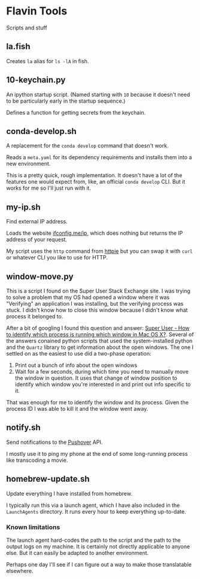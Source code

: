 # Flavin Tools

Scripts and stuff

## la.fish
Creates `la` alias for `ls -lA` in fish.

## 10-keychain.py
An ipython startup script. (Named starting with `10` because
it doesn't need to be particularly early in the startup sequence.)

Defines a function for getting secrets from the keychain.

## conda-develop.sh
A replacement for the `conda develop` command that doesn't work.

Reads a `meta.yaml` for its dependency requirements and installs
them into a new environment.

This is a pretty quick, rough implementation. It doesn't have a
lot of the features one would expect from, like, an official 
`conda develop` CLI. But it works for me so I'll just run with it.

## my-ip.sh
Find external IP address.

Loads the website [ifconfig.me/ip](ifconfig.me/ip), which does nothing but returns the IP address
of your request.

My script uses the `http` command from [httpie](https://github.com/httpie)
but you can swap it with `curl` or whatever CLI you like to use for HTTP.

## window-move.py

This is a script I found on the Super User Stack Exchange site. I was trying to solve a problem that my OS had opened a window where it was "Verifying" an application I was installing, but the verifying process was stuck. I didn't know how to close this window because I didn't know what process it belonged to.

After a bit of googling I found this question and answer: [Super User - How to identify which process is running which window in Mac OS X?](https://superuser.com/questions/902869/how-to-identify-which-process-is-running-which-window-in-mac-os-x). Several of the answers conained python scripts that used the system-installed python and the `Quartz` library to get information about the open windows. The one I settled on as the easiest to use did a two-phase operation:

1. Print out a bunch of info about the open windows
2. Wait for a few seconds, during which time you need to manually move the window in question. It uses that change of window position to identify which window you're interested in and print out info specific to it.

That was enough for me to identify the window and its process. Given the process ID I was able to kill it and the window went away.

## notify.sh
Send notifications to the [Pushover](https://pushover.net) API.

I mostly use it to ping my phone at the end of some long-running process like transcoding a movie.

## homebrew-update.sh
Update everything I have installed from homebrew.

I typically run this via a launch agent, which I have also included in the `LaunchAgents` directory.
It runs every hour to keep everything up-to-date.

### Known limitations
The launch agent hard-codes the path to the script and the path to the output logs on my machine.
It is certainly not directly applicable to anyone else.
But it can easily be adapted to another environment.

Perhaps one day I'll see if I can figure out a way to make those translatable elsewhere.
